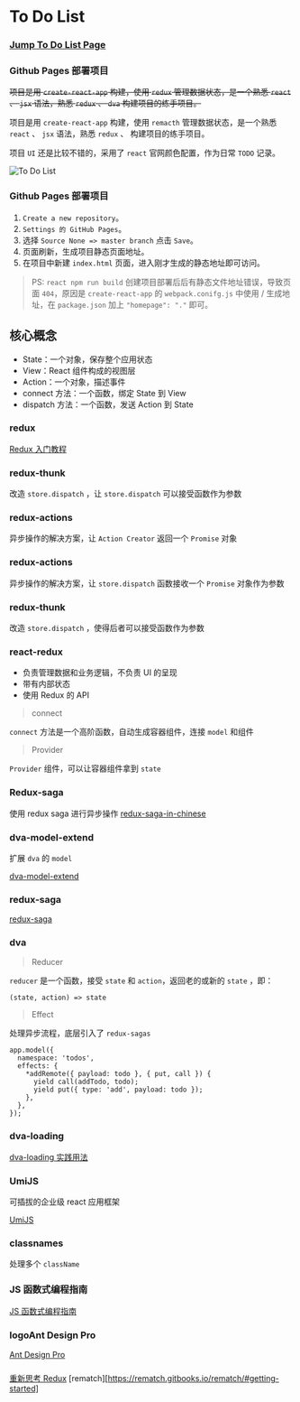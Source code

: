 # To Do List

### [Jump To Do List Page](https://zhanghao-zhoushan.github.io/react-todolist/dist/index.html)

### Github Pages 部署项目

~~项目是用 `create-react-app` 构建，使用 `redux` 管理数据状态，是一个熟悉 `react` 、 `jsx` 语法，熟悉 `redux` 、 `dva` 构建项目的练手项目。~~

项目是用 `create-react-app` 构建，使用 `remacth` 管理数据状态，是一个熟悉 `react` 、 `jsx` 语法，熟悉 `redux` 、 构建项目的练手项目。

项目 `UI` 还是比较不错的，采用了 `react` 官网颜色配置，作为日常 `TODO` 记录。

![To Do List](https://images-cdn.shimo.im/X4lpiQm8dhcEJF87/tolist.jpg!thumbnail)

### Github Pages 部署项目

1. `Create a new repository`。
2. `Settings 的 GitHub Pages`。
3. 选择 `Source None => master branch` 点击 `Save`。
4. 页面刷新，生成项目静态页面地址。
5. 在项目中新建 `index.html` 页面，进入刚才生成的静态地址即可访问。

> PS: `react npm run build` 创建项目部署后后有静态文件地址错误，导致页面 `404`，原因是 `create-react-app` 的 `webpack.conifg.js` 中使用 / 生成地址，在 `package.json` 加上 `"homepage": "."` 即可。

## 核心概念

- State：一个对象，保存整个应用状态
- View：React 组件构成的视图层
- Action：一个对象，描述事件
- connect 方法：一个函数，绑定 State 到 View
- dispatch 方法：一个函数，发送 Action 到 State

### redux

[Redux 入门教程](http://www.ruanyifeng.com/blog/2016/09/redux_tutorial_part_one_basic_usages.html)

### redux-thunk

改造 `store.dispatch` ，让 `store.dispatch` 可以接受函数作为参数

### redux-actions

异步操作的解决方案，让 `Action Creator` 返回一个 `Promise` 对象

### redux-actions

异步操作的解决方案，让 `store.dispatch` 函数接收一个 `Promise` 对象作为参数

### redux-thunk

改造 `store.dispatch` ，使得后者可以接受函数作为参数

### react-redux

- 负责管理数据和业务逻辑，不负责 UI 的呈现
- 带有内部状态
- 使用 Redux 的 API

> connect

`connect` 方法是一个高阶函数，自动生成容器组件，连接 `model` 和组件

> Provider

`Provider` 组件，可以让容器组件拿到 `state`

### Redux-saga

使用 redux saga 进行异步操作
[redux-saga-in-chinese](https://redux-saga-in-chinese.js.org/)

### dva-model-extend

扩展 `dva` 的 `model`

[dva-model-extend](https://github.com/dvajs/dva-model-extend)

### redux-saga

[redux-saga](https://redux-saga-in-chinese.js.org/)

### dva

> Reducer

`reducer` 是一个函数，接受 `state` 和 `action`，返回老的或新的 `state` ，即：

```
(state, action) => state
```

> Effect

处理异步流程，底层引入了 `redux-sagas`

```
app.model({
  namespace: 'todos',
  effects: {
    *addRemote({ payload: todo }, { put, call }) {
      yield call(addTodo, todo);
      yield put({ type: 'add', payload: todo });
    },
  },
});
```

### dva-loading

[dva-loading 实践用法](https://www.jianshu.com/p/61fe7a57fad4)

### UmiJS

可插拔的企业级 react 应用框架

[UmiJS](https://umijs.org/guide/with-dva.html#%E7%89%B9%E6%80%A7)

### classnames

处理多个 `className`

### JS 函数式编程指南

[JS 函数式编程指南](https://github.com/llh911001/mostly-adequate-guide-chinese)

### logoAnt Design Pro

[Ant Design Pro](https://pro.ant.design/docs/router-and-nav)

###

[重新思考 Redux](https://rematch.gitbook.io/handbook/)
[rematch][https://rematch.gitbooks.io/rematch/#getting-started]
